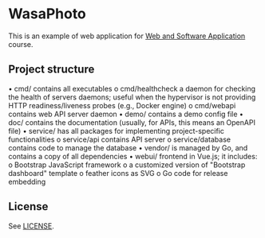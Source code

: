 
# WasaPhoto

This is an example of web application for [Web and Software Application](http://gamificationlab.uniroma1.it/en/wasa/)
course.

## Project structure
•	cmd/ contains all executables
    o	cmd/healthcheck a daemon for checking the health of servers daemons; useful when the hypervisor is not providing HTTP readiness/liveness
    probes (e.g., Docker engine)
    o	cmd/webapi contains web API server daemon
•	demo/ contains a demo config file
•	doc/ contains the documentation (usually, for APIs, this means an OpenAPI file)
•	service/ has all packages for implementing project-specific functionalities
    o	service/api contains API server
    o	service/database contains code to manage the database
•	vendor/ is managed by Go, and contains a copy of all dependencies
•	webui/  frontend in Vue.js; it includes:
    o	Bootstrap JavaScript framework
    o	a customized version of "Bootstrap dashboard" template
    o	feather icons as SVG
    o	Go code for release embedding




## License

See [LICENSE](LICENSE).
